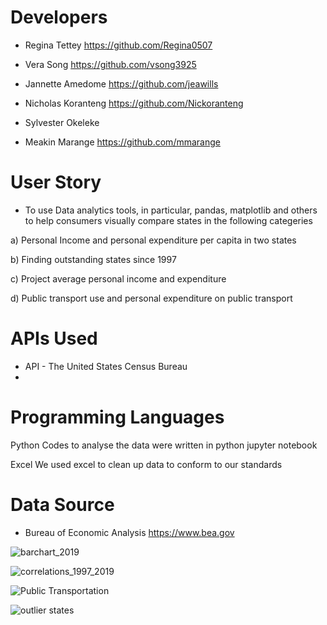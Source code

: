 
# Developers

* Regina Tettey https://github.com/Regina0507 

* Vera Song   https://github.com/vsong3925

* Jannette Amedome  https://github.com/jeawills

* Nicholas Koranteng https://github.com/Nickoranteng

* Sylvester Okeleke

* Meakin Marange https://github.com/mmarange

# User Story 
* To use Data analytics tools, in particular, pandas, matplotlib and others to help consumers visually compare states in the following categeries

a) Personal Income and personal expenditure per capita in two states

b) Finding outstanding states since 1997

c) Project average personal income and expenditure

d) Public transport use and personal expenditure on public transport






# APIs Used
* API - The United States Census Bureau
* 
# Programming Languages

Python Codes to analyse the data were written in python jupyter notebook

Excel We used excel to clean up data to conform to our standards

# Data Source
* Bureau of Economic Analysis https://www.bea.gov



![barchart_2019](https://user-images.githubusercontent.com/71161293/110711739-0e69e880-81ce-11eb-8a12-0e647986f136.png)

![correlations_1997_2019](https://user-images.githubusercontent.com/71161293/110711886-4709c200-81ce-11eb-9075-1d5002c57c1a.png)

![Public Transportation](https://user-images.githubusercontent.com/71161293/110711906-4f61fd00-81ce-11eb-8409-61e4dd45e039.png)

![outlier states](https://user-images.githubusercontent.com/71161293/110711926-5ab52880-81ce-11eb-9d76-7abd0a1cb42d.png)



